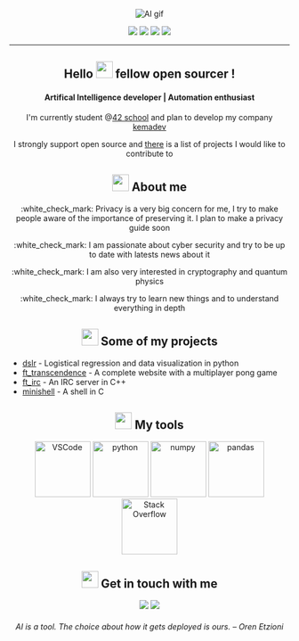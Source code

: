 <p align=center>
<img src="https://github.com/kema-dev/kemadev/blob/main/assets/ai.gif?raw=true" alt="AI gif">
</p>

<div align=center>
	<img src="https://img.shields.io/badge/Age-25-blue">
	<img src="https://img.shields.io/badge/Focus-AI%20%2F%20Automation%20%2F%20SysAdmin-brightgreen">
	<img src="https://img.shields.io/badge/Location-France-brightgreen">
	<img src="https://img.shields.io/badge/Languages-French%20%2F%20English-brightgreen">
</div>

***

<h2 align=center>
	<p>Hello <img src="https://github.com/kema-dev/kemadev/blob/main/assets/hi.gif?raw=true" width="30px"> fellow open sourcer !</p>
</h2>
<h4 align=center>
	Artifical Intelligence developer | Automation enthusiast
</h4>

<p align=center>I'm currently student @<a href="https://42.fr/">42 school</a> and plan to develop my company <a href="https://github.com/kemadev">kemadev</a></p>
<p align=center>I strongly support open source and <a href="https://github.com/kema-dev/awesome-projects">there</a> is a list of projects I would like to contribute to</p>

<h2 align=center>
<img src="https://media.giphy.com/media/iY8CRBdQXODJSCERIr/giphy.gif" width="30px"> About me
</h2>

<p align=center>:white_check_mark: Privacy is a very big concern for me, I try to make people aware of the importance of preserving it. I plan to make a privacy guide soon<p>

<p align=center>:white_check_mark: I am passionate about cyber security and try to be up to date with latests news about it</p>

<p align=center>:white_check_mark: I am also very interested in cryptography and quantum physics</p>

<p align=center>:white_check_mark: I always try to learn new things and to understand everything in depth</p>

<h2 align=center>
<img src="https://media.giphy.com/media/iY8CRBdQXODJSCERIr/giphy.gif" width="30px"> Some of my projects
</h2>

* [dslr](https://github.com/kema-dev/dslr) - Logistical regression and data visualization in python
* [ft_transcendence](https://github.com/kema-dev/ft_transcendence) - A complete website with a multiplayer pong game
* [ft_irc](https://github.com/kema-dev/ft_irc) - An IRC server in C++
* [minishell](https://github.com/kema-dev/minishell) - A shell in C

<h2 align=center>
<img src="https://media.giphy.com/media/iY8CRBdQXODJSCERIr/giphy.gif" width="30px"> My tools
</h2>

<p align=center>
<img height="100px" src="https://github.com/kema-dev/kemadev/blob/main/assets/vscode_logo.svg?raw=true" alt ="VSCode">
<img height="100px" src="https://github.com/kema-dev/kemadev/blob/main/assets/python-logo-generic.svg?raw=true" alt="python">
<img height="100px" src="https://github.com/kema-dev/kemadev/blob/main/assets/numpy_logo_2020.svg?raw=true" alt="numpy">
<img height="100px" src="https://github.com/kema-dev/kemadev/blob/main/assets/pandas_logo.png?raw=true" alt="pandas">
<img height="100px" src="https://raw.githubusercontent.com/kema-dev/kemadev/4cb75b7f4a2bf088c1c259827ef5837504f3f7e6/assets/stackoverflow_logosvg.svg" alt="Stack Overflow">
</p>

<h2 align=center>
<img src="https://raw.githubusercontent.com/kema-dev/kemadev/main/assets/send.webp" width="30px"> Get in touch with me
</h2>

<p align=center>
<img href="https://kemadev.fr" src="https://img.shields.io/website?down_message=kemadev.fr&up_message=kemadev.fr&url=https%3A%2F%2Fkemadev.fr">
<img href="mailto:contact@kemadev.fr" src="https://img.shields.io/badge/mail-contact%40kemadev.fr-brightgreen">
</p>

<h6 align=center>
AI is a tool. The choice about how it gets deployed is ours. – Oren Etzioni
</h6>
